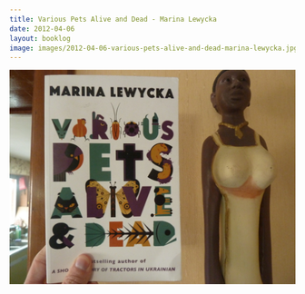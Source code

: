 ```yaml
---
title: Various Pets Alive and Dead - Marina Lewycka
date: 2012-04-06
layout: booklog
image: images/2012-04-06-various-pets-alive-and-dead-marina-lewycka.jpg
---
```

![Various Pets Alive and Dead - Marina Lewycka](images/2012-04-06-various-pets-alive-and-dead-marina-lewycka.jpg)
